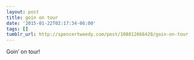 ```yaml
---
layout: post
title: goin on tour
date: '2015-01-22T02:17:34-06:00'
tags: []
tumblr_url: http://spencertweedy.com/post/108812666428/goin-on-tour
---
```

Goin’ on tour!
